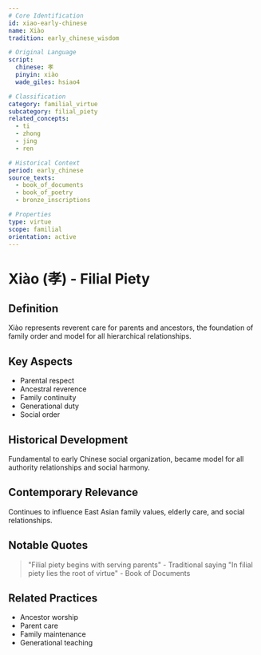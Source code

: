 ```yaml
---
# Core Identification
id: xiao-early-chinese
name: Xiào
tradition: early_chinese_wisdom

# Original Language
script:
  chinese: 孝
  pinyin: xiào
  wade_giles: hsiao4

# Classification
category: familial_virtue
subcategory: filial_piety
related_concepts:
  - ti
  - zhong
  - jing
  - ren

# Historical Context
period: early_chinese
source_texts:
  - book_of_documents
  - book_of_poetry
  - bronze_inscriptions

# Properties
type: virtue
scope: familial
orientation: active
---
```


# Xiào (孝) - Filial Piety

## Definition
Xiào represents reverent care for parents and ancestors, the foundation of family order and model for all hierarchical relationships.

## Key Aspects
- Parental respect
- Ancestral reverence
- Family continuity
- Generational duty
- Social order

## Historical Development
Fundamental to early Chinese social organization, became model for all authority relationships and social harmony.

## Contemporary Relevance
Continues to influence East Asian family values, elderly care, and social relationships.

## Notable Quotes
> "Filial piety begins with serving parents" - Traditional saying
> "In filial piety lies the root of virtue" - Book of Documents

## Related Practices
- Ancestor worship
- Parent care
- Family maintenance
- Generational teaching